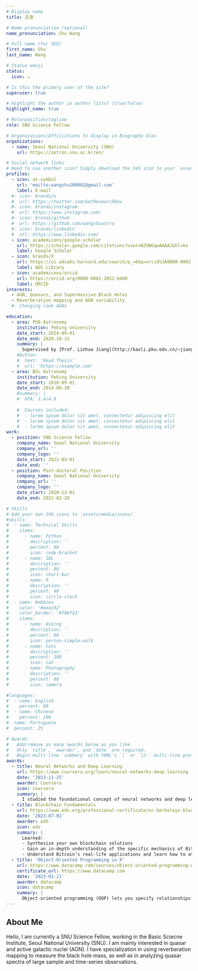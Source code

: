 ```yaml
---
# Display name
title: 王澍

# Name pronunciation (optional)
name_pronunciation: Shu Wang

# Full name (for SEO)
first_name: Shu
last_name: Wang

# Status emoji
status:
  icon: ☕️

# Is this the primary user of the site?
superuser: true

# Highlight the author in author lists? (true/false)
highlight_name: true

# Role/position/tagline
role: SNU Science Fellow

# Organizations/Affiliations to display in Biography blox
organizations:
  - name: Seoul National University (SNU)
    url: https://astron.snu.ac.kr/en/

# Social network links
# Need to use another icon? Simply download the SVG icon to your `assets/media/icons/` folder.
profiles:
  - icon: at-symbol
    url: 'mailto:wangshu100002@gmail.com'
    label: E-mail
  #- icon: brands/x
  #  url: https://twitter.com/GetResearchDev
  #- icon: brands/instagram
  #  url: https://www.instagram.com/
  #- icon: brands/github
  #  url: https://github.com/wangshuastro
  #- icon: brands/linkedin
  #  url: https://www.linkedin.com/
  - icon: academicons/google-scholar
    url: https://scholar.google.com/citations?user=NZUWGqwAAAAJ&hl=ko
    label: Google Scholar
  - icon: brands/X
    url: https://ui.adsabs.harvard.edu/search/p_=0&q=orcid%3A0000-0002-2052-6400&sort=date%20desc%2C%20bibcode%20desc
    label: ADS Library
  - icon: academicons/orcid
    url: https://orcid.org/0000-0002-2052-6400
    label: ORCID
interests:
  - AGN, Quasars, and Supermassive Black Holes
  - Reverberation mapping and AGN variability
  #- Changing-look AGNs

education:
  - area: PhD Astronomy
    institution: Peking University
    date_start: 2014-09-01
    date_end: 2020-10-31
    summary: |
      Supervised by [Prof. Linhua Jiang](http://kavli.pku.edu.cn/~jiang/) .
    #button:
    #  text: 'Read Thesis'
    #  url: 'https://example.com'
  - area: BSc Astronomy
    institution: Peking University
    date_start: 2010-09-01
    date_end: 2014-06-30
    #summary: |
    #  GPA: 3.4/4.0
      
    #  Courses included:
    #  - lorem ipsum dolor sit amet, consectetur adipiscing elit
    #  - lorem ipsum dolor sit amet, consectetur adipiscing elit
    #  - lorem ipsum dolor sit amet, consectetur adipiscing elit
work:
  - position: SNU Science Fellow
    company_name: Seoul National University
    company_url: ''
    company_logo: ''
    date_start: 2022-03-01
    date_end: ''
  - position: Post-doctoral Position
    company_name: Seoul National University
    company_url: ''
    company_logo: ''
    date_start: 2020-12-01
    date_end: 2022-02-28

# Skills
# Add your own SVG icons to `assets/media/icons/`
#skills:
#  - name: Technical Skills
#    items:
#      - name: Python
#        description: ''
#        percent: 80
#        icon: code-bracket
#      - name: IDL
#        description: ''
#        percent: 80
#        icon: chart-bar
#      - name: R
#        description: ''
#        percent: 40
#        icon: circle-stack
#  - name: Hobbies
#    color: '#eeac02'
#    color_border: '#f0bf23'
#    items:
#      - name: Hiking
#        description: ''
#        percent: 60
#        icon: person-simple-walk
#      - name: Cats
#        description: ''
#        percent: 100
#        icon: cat
#      - name: Photography
#        description: ''
#        percent: 80
#        icon: camera

#languages:
#  - name: English
#    percent: 80
#  - name: Chinese
#    percent: 100
#- name: Portuguese
#  percent: 25

# Awards.
#   Add/remove as many awards below as you like.
#   Only `title`, `awarder`, and `date` are required.
#   Begin multi-line `summary` with YAML's `|` or `|2-` multi-line prefix and indent 2 spaces below.
awards:
  - title: Neural Networks and Deep Learning
    url: https://www.coursera.org/learn/neural-networks-deep-learning
    date: '2023-11-25'
    awarder: Coursera
    icon: coursera
    summary: |
      I studied the foundational concept of neural networks and deep learning. By the end, I was familiar with the significant technological trends driving the rise of deep learning; build, train, and apply fully connected deep neural networks; implement efficient (vectorized) neural networks; identify key parameters in a neural network’s architecture; and apply deep learning to your own applications.
  - title: Blockchain Fundamentals
    url: https://www.edx.org/professional-certificate/uc-berkeleyx-blockchain-fundamentals
    date: '2023-07-01'
    awarder: edX
    icon: edx
    summary: |
      Learned:
      - Synthesize your own blockchain solutions
      - Gain an in-depth understanding of the specific mechanics of Bitcoin
      - Understand Bitcoin’s real-life applications and learn how to attack and destroy Bitcoin, Ethereum, smart contracts and Dapps, and alternatives to Bitcoin’s Proof-of-Work consensus algorithm
  - title: 'Object-Oriented Programming in R'
    url: https://www.datacamp.com/courses/object-oriented-programming-with-s3-and-r6-in-r
    certificate_url: https://www.datacamp.com
    date: '2023-01-21'
    awarder: datacamp
    icon: datacamp
    summary: |
      Object-oriented programming (OOP) lets you specify relationships between functions and the objects that they can act on, helping you manage complexity in your code. This is an intermediate level course, providing an introduction to OOP, using the S3 and R6 systems. S3 is a great day-to-day R programming tool that simplifies some of the functions that you write. R6 is especially useful for industry-specific analyses, working with web APIs, and building GUIs.
---
```


## About Me
Hello,  I am currently a SNU Science Fellow, working in the Basic Sciecne Institute, Seoul National University (SNU). I am mainly interested in quasar and active galactic nuclei (AGN). I have specialization in using reverberation mapping to measure the black hole mass, as well as in analyzing  quasar spectra of large sample and time-series observations. 
